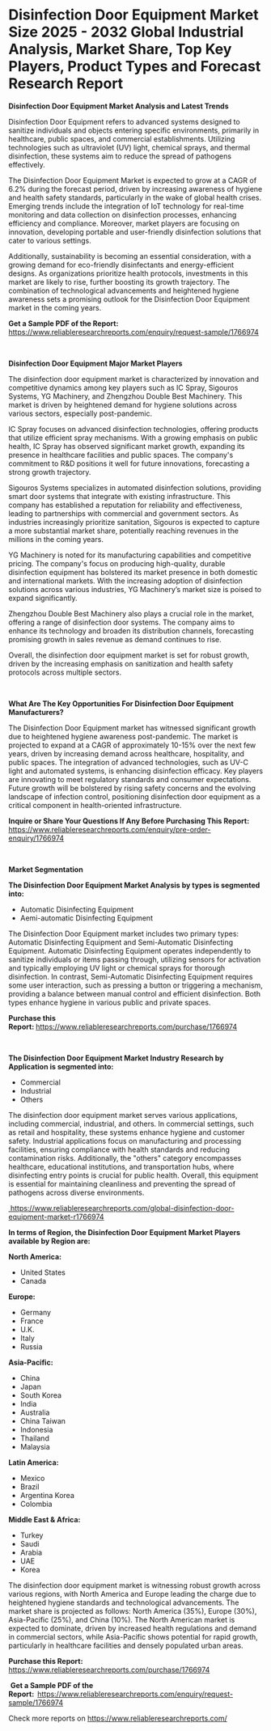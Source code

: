 <p><h1>Disinfection Door Equipment Market Size 2025 - 2032 Global Industrial Analysis, Market Share, Top Key Players, Product Types and Forecast Research Report</h1></p><p><strong>Disinfection Door Equipment Market Analysis and Latest Trends</strong></p>
<p><p>Disinfection Door Equipment refers to advanced systems designed to sanitize individuals and objects entering specific environments, primarily in healthcare, public spaces, and commercial establishments. Utilizing technologies such as ultraviolet (UV) light, chemical sprays, and thermal disinfection, these systems aim to reduce the spread of pathogens effectively. </p><p>The Disinfection Door Equipment Market is expected to grow at a CAGR of 6.2% during the forecast period, driven by increasing awareness of hygiene and health safety standards, particularly in the wake of global health crises. Emerging trends include the integration of IoT technology for real-time monitoring and data collection on disinfection processes, enhancing efficiency and compliance. Moreover, market players are focusing on innovation, developing portable and user-friendly disinfection solutions that cater to various settings. </p><p>Additionally, sustainability is becoming an essential consideration, with a growing demand for eco-friendly disinfectants and energy-efficient designs. As organizations prioritize health protocols, investments in this market are likely to rise, further boosting its growth trajectory. The combination of technological advancements and heightened hygiene awareness sets a promising outlook for the Disinfection Door Equipment market in the coming years.</p></p>
<p><strong>Get a Sample PDF of the Report:&nbsp;</strong> <a href="https://www.reliableresearchreports.com/enquiry/request-sample/1766974?utm_campaign=3079&utm_medium=2&utm_source=Github&utm_content=ia&utm_term=11042025&utm_id=disinfection-door-equipment">https://www.reliableresearchreports.com/enquiry/request-sample/1766974</a></p>
<p>&nbsp;</p>
<p><strong>Disinfection Door Equipment Major Market Players</strong></p>
<p><p>The disinfection door equipment market is characterized by innovation and competitive dynamics among key players such as IC Spray, Sigouros Systems, YG Machinery, and Zhengzhou Double Best Machinery. This market is driven by heightened demand for hygiene solutions across various sectors, especially post-pandemic.</p><p>IC Spray focuses on advanced disinfection technologies, offering products that utilize efficient spray mechanisms. With a growing emphasis on public health, IC Spray has observed significant market growth, expanding its presence in healthcare facilities and public spaces. The company's commitment to R&D positions it well for future innovations, forecasting a strong growth trajectory.</p><p>Sigouros Systems specializes in automated disinfection solutions, providing smart door systems that integrate with existing infrastructure. This company has established a reputation for reliability and effectiveness, leading to partnerships with commercial and government sectors. As industries increasingly prioritize sanitation, Sigouros is expected to capture a more substantial market share, potentially reaching revenues in the millions in the coming years.</p><p>YG Machinery is noted for its manufacturing capabilities and competitive pricing. The company's focus on producing high-quality, durable disinfection equipment has bolstered its market presence in both domestic and international markets. With the increasing adoption of disinfection solutions across various industries, YG Machinery’s market size is poised to expand significantly.</p><p>Zhengzhou Double Best Machinery also plays a crucial role in the market, offering a range of disinfection door systems. The company aims to enhance its technology and broaden its distribution channels, forecasting promising growth in sales revenue as demand continues to rise.</p><p>Overall, the disinfection door equipment market is set for robust growth, driven by the increasing emphasis on sanitization and health safety protocols across multiple sectors.</p></p>
<p>&nbsp;</p>
<p><strong>What Are The Key Opportunities For Disinfection Door Equipment Manufacturers?</strong></p>
<p><p>The Disinfection Door Equipment market has witnessed significant growth due to heightened hygiene awareness post-pandemic. The market is projected to expand at a CAGR of approximately 10-15% over the next few years, driven by increasing demand across healthcare, hospitality, and public spaces. The integration of advanced technologies, such as UV-C light and automated systems, is enhancing disinfection efficacy. Key players are innovating to meet regulatory standards and consumer expectations. Future growth will be bolstered by rising safety concerns and the evolving landscape of infection control, positioning disinfection door equipment as a critical component in health-oriented infrastructure.</p></p>
<p><strong>Inquire or Share Your Questions If Any Before Purchasing This Report:</strong> <a href="https://www.reliableresearchreports.com/enquiry/pre-order-enquiry/1766974?utm_campaign=3079&utm_medium=2&utm_source=Github&utm_content=ia&utm_term=11042025&utm_id=disinfection-door-equipment">https://www.reliableresearchreports.com/enquiry/pre-order-enquiry/1766974</a></p>
<p>&nbsp;</p>
<p><strong>Market Segmentation</strong></p>
<p><strong>The Disinfection Door Equipment Market Analysis by types is segmented into:</strong></p>
<p><ul><li>Automatic Disinfecting Equipment</li><li>Aemi-automatic Disinfecting Equipment</li></ul></p>
<p><p>The Disinfection Door Equipment market includes two primary types: Automatic Disinfecting Equipment and Semi-Automatic Disinfecting Equipment. Automatic Disinfecting Equipment operates independently to sanitize individuals or items passing through, utilizing sensors for activation and typically employing UV light or chemical sprays for thorough disinfection. In contrast, Semi-Automatic Disinfecting Equipment requires some user interaction, such as pressing a button or triggering a mechanism, providing a balance between manual control and efficient disinfection. Both types enhance hygiene in various public and private spaces.</p></p>
<p><strong>Purchase this Report:&nbsp;</strong><a href="https://www.reliableresearchreports.com/purchase/1766974?utm_campaign=3079&utm_medium=2&utm_source=Github&utm_content=ia&utm_term=11042025&utm_id=disinfection-door-equipment">https://www.reliableresearchreports.com/purchase/1766974</a></p>
<p>&nbsp;</p>
<p><strong>The Disinfection Door Equipment Market Industry Research by Application is segmented into:</strong></p>
<p><ul><li>Commercial</li><li>Industrial</li><li>Others</li></ul></p>
<p><p>The disinfection door equipment market serves various applications, including commercial, industrial, and others. In commercial settings, such as retail and hospitality, these systems enhance hygiene and customer safety. Industrial applications focus on manufacturing and processing facilities, ensuring compliance with health standards and reducing contamination risks. Additionally, the "others" category encompasses healthcare, educational institutions, and transportation hubs, where disinfecting entry points is crucial for public health. Overall, this equipment is essential for maintaining cleanliness and preventing the spread of pathogens across diverse environments.</p></p>
<p><a href="https://www.reliableresearchreports.com/global-disinfection-door-equipment-market-r1766974?utm_campaign=3079&utm_medium=2&utm_source=Github&utm_content=ia&utm_term=11042025&utm_id=disinfection-door-equipment">&nbsp;https://www.reliableresearchreports.com/global-disinfection-door-equipment-market-r1766974</a></p>
<p><strong>In terms of Region, the Disinfection Door Equipment Market Players available by Region are:</strong></p>
<p>
    <p> <strong> North America: </strong>
        <ul>
            <li>United States</li>
            <li>Canada</li>
        </ul>
        </p> 
    <p> <strong> Europe: </strong>
        <ul>
            <li>Germany</li>
            <li>France</li>
            <li>U.K.</li>
            <li>Italy</li>
            <li>Russia</li>
        </ul>
        </p> 
    <p> <strong> Asia-Pacific: </strong>
        <ul>
            <li>China</li>
            <li>Japan</li>
            <li>South Korea</li>
            <li>India</li>
            <li>Australia</li>
            <li>China Taiwan</li>
            <li>Indonesia</li>
            <li>Thailand</li>
            <li>Malaysia</li>
        </ul>
        </p> 
    <p> <strong> Latin America: </strong>
        <ul>
            <li>Mexico</li>
            <li>Brazil</li>
            <li>Argentina Korea</li>
            <li>Colombia</li>
        </ul>
        </p> 
    <p> <strong> Middle East & Africa: </strong>
        <ul>
            <li>Turkey</li>
            <li>Saudi</li>
            <li>Arabia</li>
            <li>UAE</li>
            <li>Korea</li>
        </ul>
    </p>
    </p>
<p><p>The disinfection door equipment market is witnessing robust growth across various regions, with North America and Europe leading the charge due to heightened hygiene standards and technological advancements. The market share is projected as follows: North America (35%), Europe (30%), Asia-Pacific (25%), and China (10%). The North American market is expected to dominate, driven by increased health regulations and demand in commercial sectors, while Asia-Pacific shows potential for rapid growth, particularly in healthcare facilities and densely populated urban areas.</p></p>
<p><strong>Purchase this Report: </strong><a href="https://www.reliableresearchreports.com/purchase/1766974?utm_campaign=3079&utm_medium=2&utm_source=Github&utm_content=ia&utm_term=11042025&utm_id=disinfection-door-equipment">https://www.reliableresearchreports.com/purchase/1766974</a></p>
<p>&nbsp;<strong>Get a Sample PDF of the Report:&nbsp;&nbsp;</strong><a href="https://www.reliableresearchreports.com/enquiry/request-sample/1766974?utm_campaign=3079&utm_medium=2&utm_source=Github&utm_content=ia&utm_term=11042025&utm_id=disinfection-door-equipment">https://www.reliableresearchreports.com/enquiry/request-sample/1766974</a></p>
<p><strong></strong></p>
<p>Check more reports on <a href="https://www.reliableresearchreports.com/?utm_campaign=3079&utm_medium=2&utm_source=Github&utm_content=ia&utm_term=11042025&utm_id=disinfection-door-equipment">https://www.reliableresearchreports.com/</a></p>